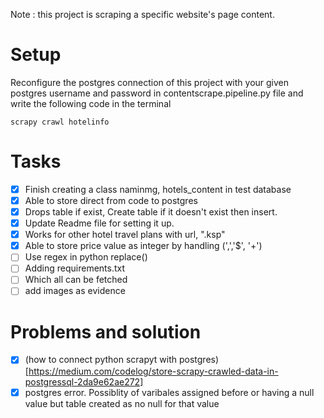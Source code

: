 Note : this project is scraping a specific website's page content.

# Setup

Reconfigure the postgres connection of this project with your given postgres username and password in contentscrape.pipeline.py file and write the following code in the terminal

```
scrapy crawl hotelinfo
```

<!-- sudo -i -u postgres -->
<!-- psql -->

# Tasks

- [x] Finish creating a class naminmg, hotels_content in test database
- [x] Able to store direct from code to postgres
- [x] Drops table if exist, Create table if it doesn't exist then insert.
- [x] Update Readme file for setting it up.
- [x] Works for other hotel travel plans with url, ".ksp"
- [x] Able to store price value as integer by handling (',','$', '+')
- [ ] Use regex in python replace()
- [ ] Adding requirements.txt
- [ ] Which all can be fetched
- [ ] add images as evidence

# Problems and solution

- [x] (how to connect python scrapyt with postgres)[https://medium.com/codelog/store-scrapy-crawled-data-in-postgressql-2da9e62ae272]
- [x] postgres error. Possiblity of varibales assigned before or having a null value but table created as no null for that value
